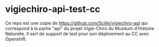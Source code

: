 # vigiechiro-api-test-cc
Ce repo est une copie de https://github.com/Scille/vigiechiro-api qui correspond à la partie "api" du projet Vigie-Chiro du Muséum d'Histoire Naturelle. Il sert de support de test pour son déploiement au CC avec Openshift. 
